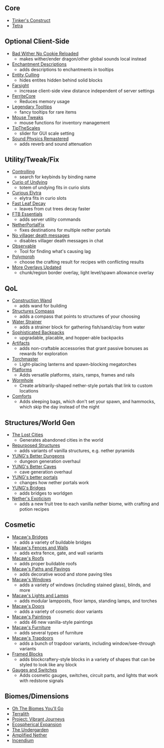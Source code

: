 ## Core

* [Tinker's Construct](https://www.curseforge.com/minecraft/mc-mods/tinkers-construct)
* [Tetra](https://www.curseforge.com/minecraft/mc-mods/tetra)

## Optional Client-Side

* [Bad Wither No Cookie Reloaded](https://www.curseforge.com/minecraft/mc-mods/bad-wither-no-cookie-reloaded)
  * makes wither/ender dragon/other global sounds local instead
* [Enchantment Descriptions](https://www.curseforge.com/minecraft/mc-mods/enchantment-descriptions)
  * adds descriptions to enchantments in tooltips
* [Entity Culling](https://www.curseforge.com/minecraft/mc-mods/entityculling)
  * hides entites hidden behind solid blocks
* [Farsight](https://www.curseforge.com/minecraft/mc-mods/farsight)
  * increase client-side view distance independent of server settings
* [FerriteCore](https://www.curseforge.com/minecraft/mc-mods/ferritecore)
  * Reduces memory usage
* [Legendary Tooltips](https://www.curseforge.com/minecraft/mc-mods/legendary-tooltips)
  * fancy tooltips for rare items
* [Mouse Tweaks](https://www.curseforge.com/minecraft/mc-mods/mouse-tweaks)
  * mouse functions for inventory management
* [TipTheScales](https://www.curseforge.com/minecraft/mc-mods/tipthescales)
  * slider for GUI scale setting
* [Sound Physics Remastered](https://www.curseforge.com/minecraft/mc-mods/sound-physics-remastered)
  * adds reverb and sound attenuation


## Utility/Tweak/Fix

* [Controlling](https://www.curseforge.com/minecraft/mc-mods/controlling)
  * search for keybinds by binding name
* [Curio of Undying](https://www.curseforge.com/minecraft/mc-mods/curio-of-undying)
  * totem of undying fits in curio slots
* [Curious Elytra](https://www.curseforge.com/minecraft/mc-mods/curious-elytra)
  * elytra fits in curio slots
* [Fast Leaf Decay](https://www.curseforge.com/minecraft/mc-mods/fast-leaf-decay)
  * leaves from cut trees decay faster
* [FTB Essentials](https://www.curseforge.com/minecraft/mc-mods/ftb-essentials-forge)
  * adds server utility commands
* [NetherPortalFix](https://www.curseforge.com/minecraft/mc-mods/netherportalfix)
  * fixes destinations for multiple nether portals
* [No villager death messages](https://www.curseforge.com/minecraft/mc-mods/no-villager-death-messages)
  * disables villager death messages in chat
* [Observable](https://www.curseforge.com/minecraft/mc-mods/observable)
  * Tool for finding what's causing lag
* [Polymorph](https://www.curseforge.com/minecraft/mc-mods/polymorph)
  * choose the crafting result for recipes with conflicting results
* [More Overlays Updated](https://www.curseforge.com/minecraft/mc-mods/more-overlays-updated)
  * chunk/region border overlay, light level/spawn allowance overlay


## QoL

* [Construction Wand](https://www.curseforge.com/minecraft/mc-mods/construction-wand)
  * adds wand for building
* [Structures Compass](https://www.curseforge.com/minecraft/mc-mods/structures-compass)
  * adds a compass that points to structures of your choosing
* [Water Strainer](https://www.curseforge.com/minecraft/mc-mods/water-strainer)
  * adds a strainer block for gathering fish/sand/clay from water
* [Sophisticated Backpacks](https://www.curseforge.com/minecraft/mc-mods/sophisticated-backpacks)
  * upgradable, placable, and hopper-able backpacks
* [Artifacts](https://www.curseforge.com/minecraft/mc-mods/artifacts)
  * adds non-craftable accessories that grant passive bonuses as rewards for exploration
* [Torchmaster](https://www.curseforge.com/minecraft/mc-mods/torchmaster)
  * Light-placing lanterns and spawn-blocking megatorches
* [Platforms](https://www.curseforge.com/minecraft/mc-mods/platforms)
  * Adds versatile platforms, stairs, ramps, frames and rails
* [Wormhole](https://www.curseforge.com/minecraft/mc-mods/wormhole-portals)
  * Create arbitrarily-shaped nether-style portals that link to custom locations
* [Comforts](https://www.curseforge.com/minecraft/mc-mods/comforts)
  * Adds sleeping bags, which don't set your spawn, and hammocks, which skip the day instead of the night


## Structures/World Gen

* [The Lost Cities](https://www.curseforge.com/minecraft/mc-mods/the-lost-cities)
  * Generates abandoned cities in the world
* [Repurposed Structures](https://www.curseforge.com/minecraft/mc-mods/repurposed-structures)
  * adds variants of vanilla structures, e.g. nether pyramids
* [YUNG's Better Dungeons](https://www.curseforge.com/minecraft/mc-mods/yungs-better-dungeons)
  * dungeon generation overhaul
* [YUNG's Better Caves](https://www.curseforge.com/minecraft/mc-mods/yungs-better-caves)
  * cave generation overhaul
* [YUNG's better portals](https://www.curseforge.com/minecraft/mc-mods/yungs-better-portals)
  * changes how nether portals work
* [YUNG's Bridges](https://www.curseforge.com/minecraft/mc-mods/yungs-bridges)
  * adds bridges to worldgen
* [Nether's Exoticism](https://www.curseforge.com/minecraft/mc-mods/nethers-exoticism)
  * adds a new fruit tree to each vanilla nether biome, with crafting and potion recipes


## Cosmetic

* [Macaw's Bridges](https://www.curseforge.com/minecraft/mc-mods/macaws-bridges)
  * adds a variety of buildable bridges
* [Macaw's Fences and Walls](https://www.curseforge.com/minecraft/-mods/macaws-fences-and-walls)
  * adds extra fence, gate, and wall variants
* [Macaw's Roofs](https://www.curseforge.com/minecraft/mc-mods/macaws-roofs)
  * adds proper buildable roofs
* [Macaw's Paths and Pavings](https://www.curseforge.com/minecraft/mc-mods/macaws-paths-and-pavings)
  * adds decorative wood and stone paving tiles
* [Macaw's Windows](https://www.curseforge.com/minecraft/mc-mods/macaws-windows)
  * adds a variety of windows (including stained glass), blinds, and more
* [Macaw's Lights and Lamps](https://www.curseforge.com/minecraft/mc-mods/macaws-lights-and-lamps)
  * adds modular lampposts, floor lamps, standing lamps, and torches
* [Macaw's Doors](https://www.curseforge.com/minecraft/mc-mods/macaws-doors)
  * adds a variety of cosmetic door variants
* [Macaw's Paintings](https://www.curseforge.com/minecraft/mc-mods/macaws-paintings)
  * adds 46 new vanilla-style paintings
* [Macaw's Furniture](https://www.curseforge.com/minecraft/mc-mods/macaws-furniture)
  * adds several types of furniture
* [Macaw's Trapdoors](https://www.curseforge.com/minecraft/mc-mods/macaws-trapdoors)
  * adds a bunch of trapdoor variants, including window/see-through variants
* [Framed Blocks](https://www.curseforge.com/minecraft/mc-mods/framedblocks)
  * adds blockcraftery-style blocks in a variety of shapes that can be styled to look like any block
* [Gauges and Switches](https://www.curseforge.com/minecraft/mc-mods/redstone-gauges-and-switches)
  * Adds cosmetic gauges, switches, circuit parts, and lights that work with redstone signals

## Biomes/Dimensions

* [Oh The Biomes You'll Go](https://www.curseforge.com/minecraft/mc-mods/oh-the-biomes-youll-go)
* [Terralith](https://www.curseforge.com/minecraft/mc-mods/terralith)
* [Project: Vibrant Journeys](https://www.curseforge.com/minecraft/mc-mods/project-vibrant-journeys)
* [Ecospherical Expansion](https://www.curseforge.com/minecraft/mc-mods/ecospherical-expansion)
* [The Undergarden](https://www.curseforge.com/minecraft/mc-mods/the-undergarden)
* [Amplified Nether](https://www.curseforge.com/minecraft/mc-mods/amplified-nether)
* [Incendium](https://www.curseforge.com/minecraft/mc-mods/incendium)
